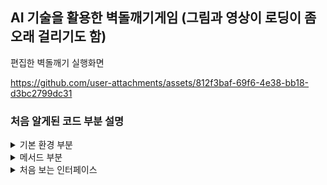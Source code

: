 AI 기술을 활용한 벽돌깨기게임 (그림과 영상이 로딩이 좀 오래 걸리기도 함)
-

편집한 벽돌깨기 실행화면

https://github.com/user-attachments/assets/812f3baf-69f6-4e38-bb18-d3bc2799dc31


### 처음 알게된 코드 부분 설명

<details>
   
<summary> 기본 환경 부분 </summary>

1. 필드(변수)정의



2. 생성자



</details>

<details>
   
<summary> 메서드 부분 </summary>
1. print 메서드를 활용하는 부분

![image](https://github.com/user-attachments/assets/1a480fcc-baae-4f97-998f-aba26120d6d9)

      Graphics 이라는 객체를 사용하여서 배경과 패들, 공, 벽돌, 게임의 상태 메시지를 화면에 
      그려주는 메서드로  게임이 시작하기 전 시작 메시지를 띄우고 승리, 패배를 표시하는 코드

       | 각 코드의 기능 ! | 
   
       public void paint(Graphics g)이 메서드는 게임의 화면을 그리는 역할을 하는데 
       g객체로 다양한 그래픽 요소를 화면에 표시하여 주고,
       g.원하는 그래픽 요소(); 로 자기가 원하는 대로 디자인을 해준다음
       map.draw((Graphics2D) g)을 하여 게임의 맵을 그리는데 
       Graphics2D로 썼기 때문에 더 다양한 그래픽 기능이 가능하다. 또한,
       g.drawString("",100,200)와 같이 활용하면 글씨를 크기를 지정하여 그릴 수 있다. 


2. mouseMoved 매서드

![image](https://github.com/user-attachments/assets/6032367f-7460-4386-b28c-d2b9a113482b)

      이 코드는 마우스가 움직일때 마다 패들(바)의 위치를 업데이트 하여 
      게임이 시작하기 전에는 패들과 공의 위치가 같이 업데이트 되어 게임이 시작할때는 패들만 움직인다.

      | 각 코드의 기능 ! | 
      
      MouseEvent는 마우스와 관련된 정보를 담고 있는 객체이므로 
      e.getX()를 활용하여 마우스의 x좌표를 가져오고
      paddleClicked이라는 변수를 활용하여 사용자가 패드를 클릭하였는지를 T,F로 구분하고
      play라는 변수를 활용하여 게임이 진행 중인지 아닌지를 나타내는데,
      playerX로 패들의 X 좌표를
      ballPosX로 공의 X 좌표를 나타내어 공의 초기 위치를 결정해준다.
      repaint()을 활용하여 패드의 위치를 새로 하거나, 화면을 다시 그려준다.

3. actionPerformed 메서드


   
</details>

<details>
   
<summary> 처음 보는 인터페이스 </summary>

1. import javax.swing.*; 

      이 인터페이스는 다양한 ui 컴포넌트를 제공하여 창을 만들고 버튼을 추가하고, 텍스츠를 표시할 수 있도록 해준다.

2. import java.awt.*;

      이 인터페이스는 기본적인 요소들을 제공해주는데, 버튼, 텍스트필드, 체크박스와 같은 컴포넌트를 생성해주는데 기능이 제한적이고 디자인이 고정되어 있다.  

3. import java.awt.event.*;

      이 인터페이스는 다양한 이벤트를 처리하는데, 버튼을 만들었을떄 어떤 동작을 수행할지를 정해주는 인터페이스이다.
   
</details>


